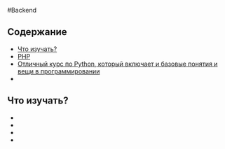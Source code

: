 #Backend

## Содержание
* [Что изучать?](#Что-изучать)
* [PHP](./php.md)
* [Отличный курс по Python, который включает и базовые понятия и вещи в программировании](http://tutorial.djangogirls.org/ru/index.html)
* []()

## Что изучать?
* []()
* []()
* []()
* []()